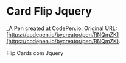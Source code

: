# Card Flip Jquery
 _A Pen created at CodePen.io. Original URL: [https://codepen.io/bycreator/pen/RNQmZK](https://codepen.io/bycreator/pen/RNQmZK).

 Flip Cards com Jquery